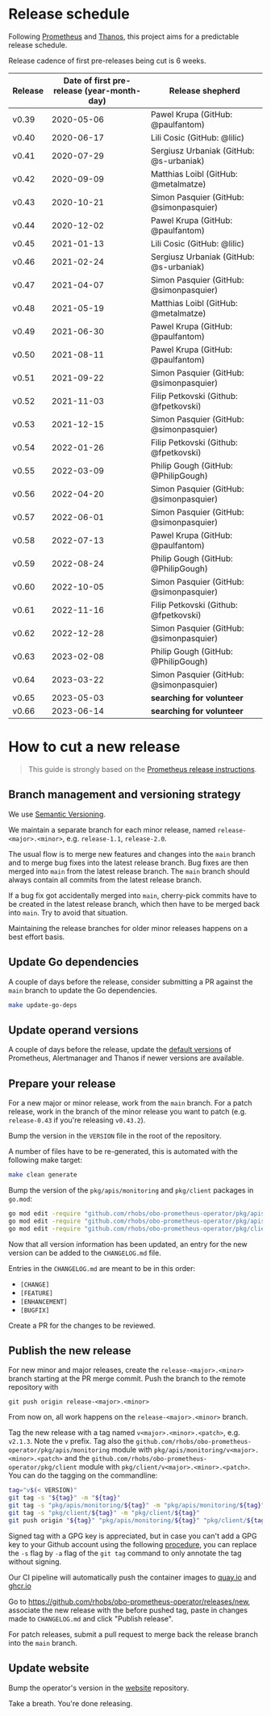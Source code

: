 # Release schedule

Following [Prometheus](https://github.com/prometheus/prometheus/blob/main/RELEASE.md) and [Thanos](https://github.com/thanos-io/thanos/blob/main/docs/release-process.md), this project aims for a predictable release schedule.

Release cadence of first pre-releases being cut is 6 weeks.

| Release | Date of first pre-release (year-month-day) | Release shepherd                        |
|---------|--------------------------------------------|-----------------------------------------|
| v0.39   | 2020-05-06                                 | Pawel Krupa (GitHub: @paulfantom)       |
| v0.40   | 2020-06-17                                 | Lili Cosic (GitHub: @lilic)             |
| v0.41   | 2020-07-29                                 | Sergiusz Urbaniak (GitHub: @s-urbaniak) |
| v0.42   | 2020-09-09                                 | Matthias Loibl (GitHub: @metalmatze)    |
| v0.43   | 2020-10-21                                 | Simon Pasquier (GitHub: @simonpasquier) |
| v0.44   | 2020-12-02                                 | Pawel Krupa (GitHub: @paulfantom)       |
| v0.45   | 2021-01-13                                 | Lili Cosic (GitHub: @lilic)             |
| v0.46   | 2021-02-24                                 | Sergiusz Urbaniak (GitHub: @s-urbaniak) |
| v0.47   | 2021-04-07                                 | Simon Pasquier (GitHub: @simonpasquier) |
| v0.48   | 2021-05-19                                 | Matthias Loibl (GitHub: @metalmatze)    |
| v0.49   | 2021-06-30                                 | Pawel Krupa (GitHub: @paulfantom)       |
| v0.50   | 2021-08-11                                 | Pawel Krupa (GitHub: @paulfantom)       |
| v0.51   | 2021-09-22                                 | Simon Pasquier (GitHub: @simonpasquier) |
| v0.52   | 2021-11-03                                 | Filip Petkovski (Github: @fpetkovski)   |
| v0.53   | 2021-12-15                                 | Simon Pasquier (GitHub: @simonpasquier) |
| v0.54   | 2022-01-26                                 | Filip Petkovski (Github: @fpetkovski)   |
| v0.55   | 2022-03-09                                 | Philip Gough (GitHub: @PhilipGough)     |
| v0.56   | 2022-04-20                                 | Simon Pasquier (GitHub: @simonpasquier) |
| v0.57   | 2022-06-01                                 | Simon Pasquier (GitHub: @simonpasquier) |
| v0.58   | 2022-07-13                                 | Pawel Krupa (GitHub: @paulfantom)       |
| v0.59   | 2022-08-24                                 | Philip Gough (GitHub: @PhilipGough)     |
| v0.60   | 2022-10-05                                 | Simon Pasquier (GitHub: @simonpasquier) |
| v0.61   | 2022-11-16                                 | Filip Petkovski (Github: @fpetkovski)   |
| v0.62   | 2022-12-28                                 | Simon Pasquier (GitHub: @simonpasquier) |
| v0.63   | 2023-02-08                                 | Philip Gough (GitHub: @PhilipGough)     |
| v0.64   | 2023-03-22                                 | Simon Pasquier (GitHub: @simonpasquier) |
| v0.65   | 2023-05-03                                 | **searching for volunteer**             |
| v0.66   | 2023-06-14                                 | **searching for volunteer**             |

# How to cut a new release

> This guide is strongly based on the [Prometheus release instructions](https://github.com/prometheus/prometheus/blob/main/RELEASE.md).

## Branch management and versioning strategy

We use [Semantic Versioning](http://semver.org/).

We maintain a separate branch for each minor release, named `release-<major>.<minor>`, e.g. `release-1.1`, `release-2.0`.

The usual flow is to merge new features and changes into the `main` branch and to merge bug fixes into the latest release branch. Bug fixes are then merged into `main` from the latest release branch. The `main` branch should always contain all commits from the latest release branch.

If a bug fix got accidentally merged into `main`, cherry-pick commits have to be created in the latest release branch, which then have to be merged back into `main`. Try to avoid that situation.

Maintaining the release branches for older minor releases happens on a best effort basis.

## Update Go dependencies

A couple of days before the release, consider submitting a PR against the `main` branch to update the Go dependencies.

```bash
make update-go-deps
```

## Update operand versions

A couple of days before the release, update the [default versions](https://github.com/rhobs/obo-prometheus-operator/blob/f6ce472ecd6064fb6769e306b55b149dfb6af903/pkg/operator/defaults.go#L20-L31) of Prometheus, Alertmanager and Thanos if newer versions are available.

## Prepare your release

For a new major or minor release, work from the `main` branch. For a patch release, work in the branch of the minor release you want to patch (e.g. `release-0.43` if you're releasing `v0.43.2`).

Bump the version in the `VERSION` file in the root of the repository.

A number of files have to be re-generated, this is automated with the following make target:

```bash
make clean generate
```

Bump the version of the `pkg/apis/monitoring` and `pkg/client` packages in `go.mod`:

```bash
go mod edit -require "github.com/rhobs/obo-prometheus-operator/pkg/apis/monitoring@v$(< VERSION)" pkg/client/go.mod
go mod edit -require "github.com/rhobs/obo-prometheus-operator/pkg/apis/monitoring@v$(< VERSION)"
go mod edit -require "github.com/rhobs/obo-prometheus-operator/pkg/client@v$(< VERSION)"
```

Now that all version information has been updated, an entry for the new version can be added to the `CHANGELOG.md` file.

Entries in the `CHANGELOG.md` are meant to be in this order:

* `[CHANGE]`
* `[FEATURE]`
* `[ENHANCEMENT]`
* `[BUGFIX]`

Create a PR for the changes to be reviewed.

## Publish the new release

For new minor and major releases, create the `release-<major>.<minor>` branch starting at the PR merge commit.
Push the branch to the remote repository with

```
git push origin release-<major>.<minor>
```

From now on, all work happens on the `release-<major>.<minor>` branch.

Tag the new release with a tag named `v<major>.<minor>.<patch>`, e.g. `v2.1.3`. Note the `v` prefix. Tag also the `github.com/rhobs/obo-prometheus-operator/pkg/apis/monitoring` module with `pkg/apis/monitoring/v<major>.<minor>.<patch>` and the `github.com/rhobs/obo-prometheus-operator/pkg/client` module with `pkg/client/v<major>.<minor>.<patch>`. You can do the tagging on the commandline:

```bash
tag="v$(< VERSION)"
git tag -s "${tag}" -m "${tag}"
git tag -s "pkg/apis/monitoring/${tag}" -m "pkg/apis/monitoring/${tag}"
git tag -s "pkg/client/${tag}" -m "pkg/client/${tag}"
git push origin "${tag}" "pkg/apis/monitoring/${tag}" "pkg/client/${tag}"
```

Signed tag with a GPG key is appreciated, but in case you can't add a GPG key to your Github account using the following [procedure](https://docs.github.com/articles/generating-a-gpg-key), you can replace the `-s` flag by `-a` flag of the `git tag` command to only annotate the tag without signing.

Our CI pipeline will automatically push the container images to [quay.io](https://quay.io/organization/prometheus-operator) and [ghcr.io](https://github.com/rhobs/obo-prometheus-operator/pkgs/container/prometheus-operator)

Go to https://github.com/rhobs/obo-prometheus-operator/releases/new, associate the new release with the before pushed tag, paste in changes made to `CHANGELOG.md` and click "Publish release".

For patch releases, submit a pull request to merge back the release branch into the `main` branch.

## Update website

Bump the operator's version in the [website](https://github.com/prometheus-operator/website/blob/main/data/prometheusOperator.json) repository.

Take a breath. You're done releasing.
